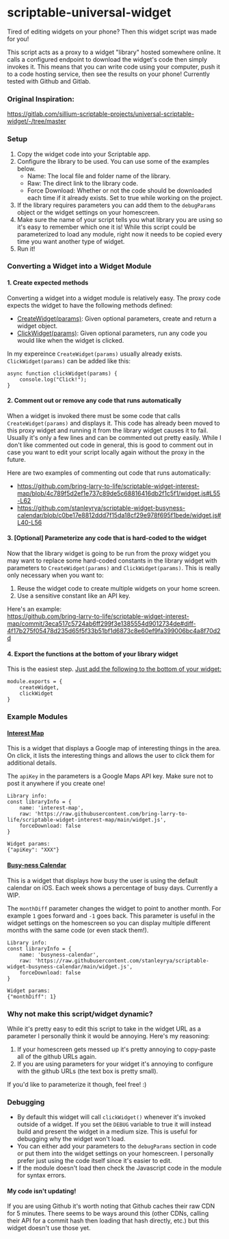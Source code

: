 # scriptable-universal-widget

Tired of editing widgets on your phone? Then this widget script was made for you!

This script acts as a proxy to a widget "library" hosted somewhere online. It calls a configured endpoint to download the widget's code then simply invokes it. This means that you can write code using your computer, push it to a code hosting service, then see the results on your phone! Currently tested with Github and Gitlab.

### Original Inspiration:
https://gitlab.com/sillium-scriptable-projects/universal-scriptable-widget/-/tree/master

### Setup

1. Copy the widget code into your Scriptable app.
2. Configure the library to be used. You can use some of the examples below.
    * Name: The local file and folder name of the library.
    * Raw: The direct link to the library code.
    * Force Download: Whether or not the code should be downloaded each time if it already exists. Set to true while working on the project.
3. If the library requires parameters you can add them to the `debugParams` object or the widget settings on your homescreen.
4. Make sure the name of your script tells you what library you are using so it's easy to remember which one it is! While this script could be parameterized to load any module, right now it needs to be copied every time you want another type of widget.
5. Run it!

### Converting a Widget into a Widget Module

#### 1. Create expected methods

Converting a widget into a widget module is relatively easy. The proxy code expects the widget to have the following methods defined:
* [CreateWidget(params)](https://github.com/bring-larry-to-life/scriptable-widget-interest-map/blob/0957cdc95279d106212b46a60bcf8860d52c3be6/widget.js#L73-L107): Given optional parameters, create and return a widget object.
* [ClickWidget(params)](https://github.com/bring-larry-to-life/scriptable-widget-interest-map/blob/0957cdc95279d106212b46a60bcf8860d52c3be6/widget.js#L65-L71): Given optional parameters, run any code you would like when the widget is clicked.

In my expereince `CreateWidget(params)` usually already exists. `ClickWidget(params)` can be added like this:
```
async function clickWidget(params) {
	console.log("Click!");
}
```

#### 2. Comment out or remove any code that runs automatically

When a widget is invoked there must be some code that calls `CreateWidget(params)` and displays it. This code has already been moved to this proxy widget and running it from the library widget causes it to fail. Usually it's only a few lines and can be commented out pretty easily. While I don't like commented out code in general, this is good to comment out in case you want to edit your script locally again without the proxy in the future.

Here are two examples of commenting out code that runs automatically:  
* https://github.com/bring-larry-to-life/scriptable-widget-interest-map/blob/4c789f5d2ef1e737c89de5c68816416db2f1c5f1/widget.js#L55-L62
* https://github.com/stanleyrya/scriptable-widget-busyness-calendar/blob/c0be17e8812ddd7f15da18cf29e978f695f1bede/widget.js#L40-L56

#### 3. [Optional] Parameterize any code that is hard-coded to the widget

Now that the library widget is going to be run from the proxy widget you may want to replace some hard-coded constants in the library widget with parameters to `CreateWidget(params)` and `ClickWidget(params)`. This is really only necessary when you want to:
1. Reuse the widget code to create multiple widgets on your home screen.
2. Use a sensitive constant like an API key.

Here's an example:  
https://github.com/bring-larry-to-life/scriptable-widget-interest-map/commit/3eca517c5724ab6ff299f3e1385554d9012734de#diff-4f17b275f05478d235d65f5f33b51bf1d6873c8e60ef9fa399006bc4a8f70d2d


#### 4. Export the functions at the bottom of your library widget

This is the easiest step. [Just add the following to the bottom of your widget:](https://github.com/bring-larry-to-life/scriptable-widget-interest-map/blob/0957cdc95279d106212b46a60bcf8860d52c3be6/widget.js#L196-L199)
```
module.exports = {
	createWidget,
	clickWidget
}
```

### Example Modules

#### [Interest Map](https://github.com/bring-larry-to-life/scriptable-widget-interest-map)

This is a widget that displays a Google map of interesting things in the area. On click, it lists the interesting things and allows the user to click them for additional details.

The `apiKey` in the parameters is a Google Maps API key. Make sure not to post it anywhere if you create one!

```
Library info:
const libraryInfo = {
    name: 'interest-map',
    raw: 'https://raw.githubusercontent.com/bring-larry-to-life/scriptable-widget-interest-map/main/widget.js',
    forceDownload: false
}

Widget params:
{"apiKey": "XXX"}
```

#### [Busy-ness Calendar](https://github.com/stanleyrya/scriptable-widget-busyness-calendar)

This is a widget that displays how busy the user is using the default calendar on iOS. Each week shows a percentage of busy days. Currently a WIP.

The `monthDiff` parameter changes the widget to point to another month. For example `1` goes forward and `-1` goes back. This parameter is useful in the widget settings on the homescreen so you can display multiple different months with the same code (or even stack them!).

```
Library info:
const libraryInfo = {
    name: 'busyness-calendar',
    raw: 'https://raw.githubusercontent.com/stanleyrya/scriptable-widget-busyness-calendar/main/widget.js',
    forceDownload: false
}

Widget params:
{"monthDiff": 1}
```

### Why not make this script/widget dynamic?

While it's pretty easy to edit this script to take in the widget URL as a parameter I personally think it would be annoying. Here's my reasoning:
1. If your homescreen gets messed up it's pretty annoying to copy-paste all of the github URLs again.
2. If you are using parameters for your widget it's annoying to configure with the github URLs (the text box is pretty small).

If you'd like to parameterize it though, feel free! :)

### Debugging

* By default this widget will call `clickWidget()` whenever it's invoked outside of a widget. If you set the `DEBUG` variable to true it will instead build and present the widget in a medium size. This is useful for debugging why the widget won't load.
* You can either add your parameters to the `debugParams` section in code or put them into the widget settings on your homescreen. I personally prefer just using the code itself since it's easier to edit.
* If the module doesn't load then check the Javascript code in the module for syntax errors.

#### My code isn't updating!

If you are using Github it's worth noting that Github caches their raw CDN for 5 minutes. There seems to be ways around this (other CDNs, calling their API for a commit hash then loading that hash directly, etc.) but this widget doesn't use those yet.
